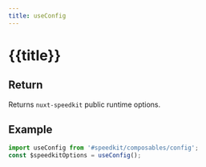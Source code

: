 ```yaml
---
title: useConfig
---
```


# {{title}}

## Return

Returns `nuxt-speedkit` public runtime options.

## Example

```js
import useConfig from '#speedkit/composables/config';
const $speedkitOptions = useConfig();
```

